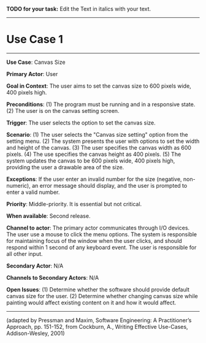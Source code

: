**TODO for your task:** Edit the Text in italics with your text.

<hr>

# Use Case 1

<hr>

**Use Case**: Canvas Size

**Primary Actor**: User

**Goal in Context**: The user aims to set the canvas size to 600 pixels wide, 400 pixels high.

**Preconditions**: (1) The program must be running and in a responsive state. (2) The user is on the canvas setting screen.

**Trigger**: The user selects the option to set the canvas size.
  
**Scenario**: (1) The user selects the "Canvas size setting" option from the setting menu. (2) The system presents the user with options to set the width and height of the canvas. (3) The user specifies the canvas width as 600 pixels. (4) The use specifies the canvas height as 400 pixels. (5) The system updates the canvas to be 600 pixels wide, 400 pixels high, providing the user a drawable area of the size.
 
**Exceptions**: If the user enter an invalid number for the size (negative, non-numeric), an error message should display, and the user is prompted to enter a valid number.

**Priority**: Middle-priority. It is essential but not critical.

**When available**: Second release.

**Channel to actor**: The primary actor communicates through I/O devices. The user use a mouse to click the menu options. The system is responsible for maintaining focus of the window when the user clicks, and should respond within 1 second of any keyboard event. The user is responsible for all other input.

**Secondary Actor**: N/A

**Channels to Secondary Actors**: N/A

**Open Issues**: (1) Determine whether the software should provide default canvas size for the user. (2) Determine whether changing canvas size while painting would affect existing content on it and how it would affect.

<hr>



(adapted by Pressman and Maxim, Software Engineering: A Practitioner’s Approach, pp. 151-152, from Cockburn,
A., Writing Effective Use-Cases, Addison-Wesley, 2001)
